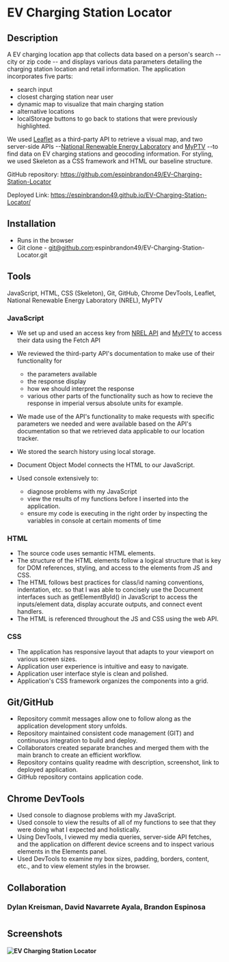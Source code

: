 # EV Charging Station Locator

## Description
A EV charging location app that collects data based on a person's search -- city or zip code -- and displays various data parameters detailing the charging station location and retail information. The application incorporates five parts:
- search input
- closest charging station near user
- dynamic map to visualize that main charging station 
- alternative locations
- localStorage buttons to go back to stations that were previously highlighted.

We used [Leaflet](https://leafletjs.com/) as a third-party API to retrieve a visual map, and two server-side APIs --[National Renewable Energy Laboratory](https://developer.nrel.gov) and [MyPTV](https://developer.myptv.com) --to find data on EV charging stations and geocoding information. For styling, we used Skeleton as a CSS framework and HTML our baseline structure.

GitHub repository: https://github.com/espinbrandon49/EV-Charging-Station-Locator

Deployed Link: https://espinbrandon49.github.io/EV-Charging-Station-Locator/

## Installation
* Runs in the browser
* Git clone - git@github.com:espinbrandon49/EV-Charging-Station-Locator.git

## Tools
JavaScript, HTML, CSS (Skeleton), Git, GitHub, Chrome DevTools, Leaflet, National Renewable Energy Laboratory (NREL), MyPTV

### JavaScript
* We set up and used an access key from [NREL API](https://developer.nrel.gov) and [MyPTV](https://developer.myptv.com) to access their data using the Fetch API 

* We reviewed the third-party API's documentation to make use of their functionality for 
  - the parameters available
  - the response display
  - how we should interpret the response
  - various other parts of the functionality such as how to recieve the response in imperial versus absolute units for example.

* We made use of the API's functionality to make requests with specific parameters we needed and were available based on the API's documentation so that we retrieved data applicable to our location tracker.

* We stored the search history using local storage.

* Document Object Model connects the HTML to our JavaScript.

* Used console extensively to: 
  - diagnose problems with my JavaScript
  - view the results of my functions before I inserted into the application.
  - ensure my code is executing in the right order by inspecting the variables in console at certain moments of time
 
### HTML
* The source code uses semantic HTML elements.
* The structure of the HTML elements follow a logical structure that is key for DOM references, styling, and access to the elements from JS and CSS. 
* The HTML follows best practices for class/id naming conventions, indentation, etc. so that I was able to concisely use the Document interfaces such as getElementById() in JavaScript to access the inputs/element data, display accurate outputs, and connect event handlers.
* The HTML is referenced throughout the JS and CSS using the web API.

### CSS
* The application has responsive layout that adapts to your viewport on various screen sizes.
* Application user experience is intuitive and easy to navigate.
* Application user interface style is clean and polished.
* Application's CSS framework organizes the components into a grid.

## Git/GitHub
* Repository commit messages allow one to follow along as the application development story unfolds.
* Repository maintained consistent code management (GIT) and continuous integration to build and deploy.
* Collaborators created separate branches and merged them with the main branch to create an efficient workflow. 
* Repository contains quality readme with description, screenshot, link to deployed application.
* GitHub repository contains application code.

## Chrome DevTools
* Used console to diagnose problems with my JavaScript.
* Used console to view the results of all of my functions to see that they were doing what I expected and holistically.
* Using DevTools, I viewed my media queries, server-side API fetches, and the application on different device screens and to inspect various elements in the Elements panel.
* Used DevTools to examine my box sizes, padding, borders, content, etc., and to view element styles in the browser.


## Collaboration
### Dylan Kreisman, David Navarrete Ayala, Brandon Espinosa
#
## Screenshots
####  ![EV Charging Station Locator](./Assets/ev-locator-gif.gif)
